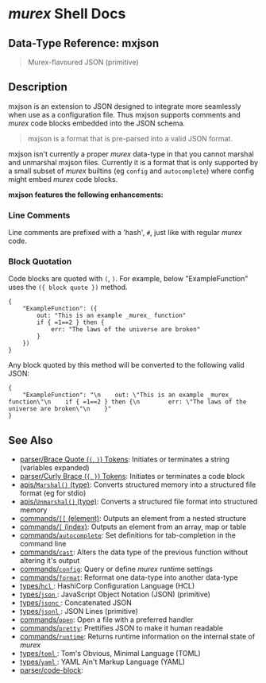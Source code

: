 # _murex_ Shell Docs

## Data-Type Reference: mxjson

> Murex-flavoured JSON (primitive)

## Description

mxjson is an extension to JSON designed to integrate more seamlessly when
use as a configuration file. Thus mxjson supports comments and _murex_ code
blocks embedded into the JSON schema.

> mxjson is a format that is pre-parsed into a valid JSON format.

mxjson isn't currently a proper _murex_ data-type in that you cannot marshal
and unmarshal mxjson files. Currently it is a format that is only supported
by a small subset of _murex_ builtins (eg `config` and `autocomplete`) where
config might embed _murex_ code blocks.

**mxjson features the following enhancements:**

### Line Comments

Line comments are prefixed with a 'hash', `#`, just like with regular _murex_
code.

### Block Quotation

Code blocks are quoted with `(`, `)`. For example, below "ExampleFunction"
uses the `({ block quote })` method.

    {
        "ExampleFunction": ({
            out: "This is an example _murex_ function"
            if { =1==2 } then {
                err: "The laws of the universe are broken"
            }
        })
    }
    
Any block quoted by this method will be converted to the following valid JSON:

    {
        "ExampleFunction": "\n    out: \"This is an example _murex_ function\"\n    if { =1==2 } then {\n        err: \"The laws of the universe are broken\"\n    }"
    }

## See Also

* [parser/Brace Quote (`(`, `)`) Tokens](../parser/brace-quote.md):
  Initiates or terminates a string (variables expanded)
* [parser/Curly Brace (`{`, `}`) Tokens](../parser/curly-brace.md):
  Initiates or terminates a code block
* [apis/`Marshal()` (type)](../apis/Marshal.md):
  Converts structured memory into a structured file format (eg for stdio)
* [apis/`Unmarshal()` (type)](../apis/Unmarshal.md):
  Converts a structured file format into structured memory
* [commands/`[[` (element)](../commands/element.md):
  Outputs an element from a nested structure
* [commands/`[` (index)](../commands/index.md):
  Outputs an element from an array, map or table
* [commands/`autocomplete`](../commands/autocomplete.md):
  Set definitions for tab-completion in the command line
* [commands/`cast`](../commands/cast.md):
  Alters the data type of the previous function without altering it's output
* [commands/`config`](../commands/config.md):
  Query or define _murex_ runtime settings
* [commands/`format`](../commands/format.md):
  Reformat one data-type into another data-type
* [types/`hcl` ](../types/hcl.md):
  HashiCorp Configuration Language (HCL)
* [types/`json` ](../types/json.md):
  JavaScript Object Notation (JSON) (primitive)
* [types/`jsonc` ](../types/jsonc.md):
  Concatenated JSON
* [types/`jsonl` ](../types/jsonl.md):
  JSON Lines (primitive)
* [commands/`open`](../commands/open.md):
  Open a file with a preferred handler
* [commands/`pretty`](../commands/pretty.md):
  Prettifies JSON to make it human readable
* [commands/`runtime`](../commands/runtime.md):
  Returns runtime information on the internal state of _murex_
* [types/`toml` ](../types/toml.md):
  Tom's Obvious, Minimal Language (TOML)
* [types/`yaml` ](../types/yaml.md):
  YAML Ain't Markup Language (YAML)
* [parser/code-block](../parser/code-block.md):
  